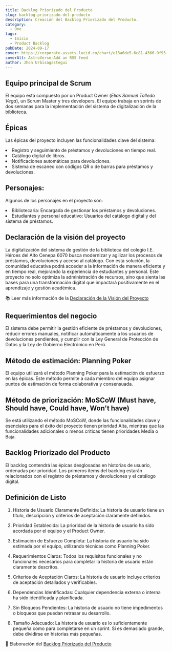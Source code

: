 ```yaml
---
title: Backlog Priorizado del Producto
slug: backlog-priorizado-del-producto
description: Creación del Backlog Priorizado del Producto.
category:
  - One
tags:
  - Inicio
  - Product Backlog
pubDate: 2024-09-17
cover: https://corporate-assets.lucid.co/chart/e13a6de5-6c81-4366-9f93-f71d06e69bf7.png?v=1707837575540
coverAlt: AstroVerse-Add an RSS feed
author: Jhon Urbisagastegui
---
```


## Equipo principal de Scrum

El equipo está compuesto por un Product Owner (*Elías Samuel Talledo Vega*), un Scrum Master y tres developers. El equipo trabaja en sprints de dos semanas para la implementación del sistema de digitalización de la biblioteca.

## Épicas

Las épicas del proyecto incluyen las funcionalidades clave del sistema:
<li>Registro y seguimiento de préstamos y devoluciones en tiempo real.</li>
<li>Catálogo digital de libros.</li>
<li>Notificaciones automáticas para devoluciones.</li>
<li>Sistema de escaneo con códigos QR o de barras para préstamos y devoluciones.</li>

## Personajes:

Algunos de los personajes en el proyecto son:
<li>Bibliotecaria: Encargada de gestionar los préstamos y devoluciones.</li>
<li>Estudiantes y personal educativo: Usuarios del catálogo digital y del sistema de préstamos.</li>

## Declaración de la visión del proyecto

La digitalización del sistema de gestión de la biblioteca del colegio I.E. Héroes del Alto Cenepa 6070 busca modernizar y agilizar los procesos de préstamos, devoluciones y acceso al catálogo. Con esta solución, la comunidad educativa podrá acceder a la información de manera eficiente y en tiempo real, mejorando la experiencia de estudiantes y personal. Este proyecto no solo optimiza la administración de recursos, sino que sienta las bases para una transformación digital que impactará positivamente en el aprendizaje y gestión académica.

📚 Leer más información de la [Declaración de la Visión del Proyecto](https://drive.google.com/file/d/15KNadJ54EG1EIMHjFxcIphKOJemWNUdY/view?usp=sharing)

## Requerimientos del negocio

El sistema debe permitir la gestión eficiente de préstamos y devoluciones, reducir errores manuales, notificar automáticamente a los usuarios de devoluciones pendientes, y cumplir con la Ley General de Protección de Datos y la Ley de Gobierno Electrónico en Perú.

## Método de estimación: Planning Poker

El equipo utilizará el método Planning Poker para la estimación de esfuerzo en las épicas. Este método permite a cada miembro del equipo asignar puntos de estimación de forma colaborativa y consensuada.

## Método de priorización: MoSCoW (Must have, Should have, Could have, Won't have)

Se está utilizando el método MoSCoW, donde las funcionalidades clave y esenciales para el éxito del proyecto tienen prioridad Alta, mientras que las funcionalidades adicionales o menos críticas tienen prioridades Media o Baja.

## Backlog Priorizado del Producto

El backlog contendrá las épicas desglosadas en historias de usuario, ordenadas por prioridad. Los primeros ítems del backlog estarán relacionados con el registro de préstamos y devoluciones y el catálogo digital.

## Definición de Listo

1. Historia de Usuario Claramente Definida: La historia de usuario tiene un título, descripción y criterios de aceptación claramente definidos.

2. Prioridad Establecida: La prioridad de la historia de usuario ha sido acordada por el equipo y el Product Owner.

3. Estimación de Esfuerzo Completa: La historia de usuario ha sido estimada por el equipo, utilizando técnicas como Planning Poker.

4. Requerimientos Claros: Todos los requisitos funcionales y no funcionales necesarios para completar la historia de usuario están claramente descritos.

5. Criterios de Aceptación Claros: La historia de usuario incluye criterios de aceptación detallados y verificables.

6. Dependencias Identificadas: Cualquier dependencia externa o interna ha sido identificada y planificada.

7. Sin Bloqueos Pendientes: La historia de usuario no tiene impedimentos o bloqueos que puedan retrasar su desarrollo.

8. Tamaño Adecuado: La historia de usuario es lo suficientemente pequeña como para completarse en un sprint. Si es demasiado grande, debe dividirse en historias más pequeñas.

📸 Elaboración del [Backlog Priorizado del Producto](https://drive.google.com/file/d/1y-s9VE6TNApuaQRktmuZFhZEdUK9XJB_/view?usp=sharing)